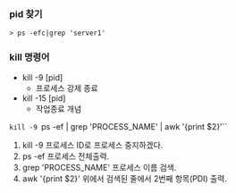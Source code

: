 

### pid 찾기

`> ps -efc|grep 'server1'`  

### kill 명령어

 - kill -9 [pid]  
   - 프로세스 강제 종료  
 - kill -15 [pid]
   - 작업종료 개념  


`kill -9 `ps -ef | grep 'PROCESS_NAME' | awk '{print $2}'``  

1. kill -9 프로세스 ID로 프로세스 중지하겠다.  
2. ps -ef 프로세스 전체출력.  
3. grep 'PROCESS_NAME' 프로세스 이름 검색.  
4. awk '{print $2}' 위에서 검색된 줄에서 2번째 항목(PDI) 출력.  

